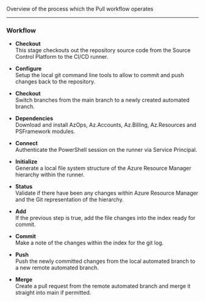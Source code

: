 Overview of the process which the Pull workflow operates

---

### Workflow

* **Checkout**  
  This stage checkouts out the repository source code from the Source Control Platform to the CI/CD runner.

* **Configure**  
  Setup the local git command line tools to allow to commit and push changes back to the repository.

* **Checkout**  
  Switch branches from the main branch to a newly created automated branch.

* **Dependencies**  
  Download and install AzOps, Az.Accounts, Az.Billing, Az.Resources and PSFramework modules.

* **Connect**  
  Authenticate the PowerShell session on the runner via Service Principal.

* **Initialize**  
  Generate a local file system structure of the Azure Resource Manager hierarchy within the runner.

* **Status**  
  Validate if there have been any changes within Azure Resource Manager and the Git representation of the hierarchy.

* **Add**  
  If the previous step is true, add the file changes into the index ready for commit.

* **Commit**  
  Make a note of the changes within the index for the git log.

* **Push**  
  Push the newly committed changes from the local automated branch to a new remote automated branch.

* **Merge**  
  Create a pull request from the remote automated branch and merge it straight into main if permitted.
